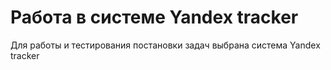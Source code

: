 <h1>Работа в системе Yandex tracker</h1>

<p>Для работы и тестирования постановки задач выбрана система Yandex tracker</p>


